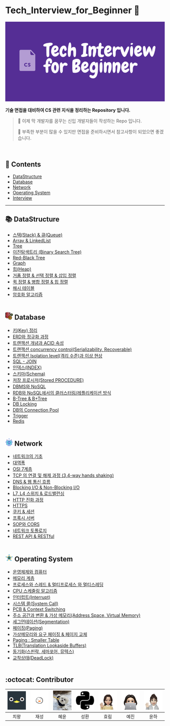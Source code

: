# Tech_Interview_for_Beginner 📖

<img src="./Assets/img/csStudy.png" width = "800px" alt = "study logo">

**기술 면접을 대비하여 CS 관련 지식을 정리하는 Repository 입니다.**

> 📢 이제 막 개발자를 꿈꾸는 신입 개발자들이 작성하는 Repo 입니다.
> 
> :name_badge: 부족한 부분이 많을 수 있지만 면접을 준비하시면서 참고사항이 되었으면 좋겠습니다.

<br/>

## 📌 Contents
- [DataStructure](https://github.com/techInterview-study/Tech_Interview_for_Beginner/tree/main/DataStructure)
- [Database](https://github.com/techInterview-study/Tech_Interview_for_Beginner/tree/main/Database)
- [Network](https://github.com/techInterview-study/Tech_Interview_for_Beginner/tree/main/Network)
- [Operating System](https://github.com/techInterview-study/Tech_Interview_for_Beginner/tree/main/OS)
- [Interview](https://github.com/techInterview-study/Tech_Interview_for_Beginner/tree/main/Interview) 

--- 

## 📚 DataStructure
- [스택(Stack) & 큐(Queue)](https://github.com/techInterview-study/Tech_Interview_for_Beginner/blob/main/DataStructure/ds_stack_and_queue.md)
- [Array & LinkedList](https://github.com/techInterview-study/Tech_Interview_for_Beginner/blob/main/DataStructure/ds_array_and_linkedlist.md)
- [Tree](https://github.com/techInterview-study/Tech_Interview_for_Beginner/blob/main/DataStructure/ds_tree.md)
- [이진탐색트리 (Binary Search Tree)](https://github.com/techInterview-study/Tech_Interview_for_Beginner/blob/main/DataStructure/ds_binary_search_tree.md)
- [Red-Black Tree](https://github.com/techInterview-study/Tech_Interview_for_Beginner/blob/main/DataStructure/ds_red_black_tree.md)
- [Graph](https://github.com/techInterview-study/Tech_Interview_for_Beginner/blob/main/DataStructure/ds_graph.md)
- [힙(Heap)](https://github.com/techInterview-study/Tech_Interview_for_Beginner/blob/main/DataStructure/ds_heap.md)
- [거품 정렬 & 선택 정렬 & 삽입 정렬](https://github.com/techInterview-study/Tech_Interview_for_Beginner/blob/main/DataStructure/ds_bubble_selection_insertion_sort.md)
- [퀵 정렬 & 병합 정렬 & 힙 정렬](https://github.com/techInterview-study/Tech_Interview_for_Beginner/blob/main/DataStructure/ds_quick_merge_heap_sort.md)
- [해시 테이블](https://github.com/techInterview-study/Tech_Interview_for_Beginner/blob/main/DataStructure/ds_hash_table.md)
- [암호화 알고리즘](https://github.com/techInterview-study/Tech_Interview_for_Beginner/blob/main/DataStructure/ds_encryption_algorithm.md) <br><br>

## <img src = "./Assets/img/Database.png"> Database
- [키(Key) 정리](https://github.com/techInterview-study/Tech_Interview_for_Beginner/blob/main/Database/db_key.md)
- [ERD와 정규화 과정](https://github.com/techInterview-study/Tech_Interview_for_Beginner/blob/main/Database/db_erd_and_normalization.md)
- [트랜잭션 개념과 ACID 속성](https://github.com/techInterview-study/Tech_Interview_for_Beginner/blob/main/Database/db_transaction_acid.md)
- [트랜잭션 concurrency control(Serializability, Recoverable)](https://github.com/techInterview-study/Tech_Interview_for_Beginner/blob/main/Database/db_transaction_concurrency_control.md)
- [트랜잭션 Isolation level(격리 수준)과 이상 현상](https://github.com/techInterview-study/Tech_Interview_for_Beginner/blob/main/Database/db_transaction_anomalies_and_isolation_levels.md)
- [SQL - JOIN](https://github.com/techInterview-study/Tech_Interview_for_Beginner/blob/main/Database/db_sql_join.md)
- [인덱스(INDEX)](https://github.com/techInterview-study/Tech_Interview_for_Beginner/blob/main/Database/db_index.md)
- [스키마(Schema)](https://github.com/techInterview-study/Tech_Interview_for_Beginner/blob/main/Database/db_schema.md)
- [저장 프로시저(Stored PROCEDURE)](https://github.com/techInterview-study/Tech_Interview_for_Beginner/blob/main/Database/db_stored_procedure.md)
- [DBMS와 NoSQL](https://github.com/techInterview-study/Tech_Interview_for_Beginner/blob/main/Database/db_dbms_and_nosql.md)
- [RDB와 NoSQL에서의 클러스터링/레플리케이션 방식](https://github.com/techInterview-study/Tech_Interview_for_Beginner/blob/main/Database/db_rdb_nosql_replication_and_clustering.md)
- [B-Tree & B+Tree](https://github.com/techInterview-study/Tech_Interview_for_Beginner/blob/main/Database/db_B-tree_B%2BTree.md)
- [DB Locking](https://github.com/techInterview-study/Tech_Interview_for_Beginner/blob/main/Database/db_locking.md)
- [DB의 Connection Pool](https://github.com/techInterview-study/Tech_Interview_for_Beginner/blob/main/Database/db_connection_pool.md)
- [Trigger](https://github.com/techInterview-study/Tech_Interview_for_Beginner/blob/main/Database/db_trigger.md)
- [Redis](https://github.com/techInterview-study/Tech_Interview_for_Beginner/blob/main/Database/db_redis.md) <br><br>

## <img src = "./Assets/img/Network.png"> Network
- [네트워크의 기초](https://github.com/techInterview-study/Tech_Interview_for_Beginner/blob/main/Network/network_basic.md)
- [대역폭](https://github.com/techInterview-study/Tech_Interview_for_Beginner/blob/main/Network/network_bandwidth.md)
- [OSI 7계층](https://github.com/techInterview-study/Tech_Interview_for_Beginner/blob/main/Network/network_osi7layer.md)
- [TCP 의 연결 및 해제 과정 (3,4-way hands shaking)](https://github.com/techInterview-study/Tech_Interview_for_Beginner/blob/main/Network/network_tcp_and_udp.md)
- [DNS & 웹 통신 흐름](https://github.com/techInterview-study/Tech_Interview_for_Beginner/blob/main/Network/network_web_communication_flow.md)
- [Blocking I/O & Non-Blocking I/O](https://github.com/techInterview-study/Tech_Interview_for_Beginner/blob/main/Network/network_blocking_non_blocking_IO.md)
- [L7, L4 스위치 & 로드밸런싱](https://github.com/techInterview-study/Tech_Interview_for_Beginner/blob/main/Network/network_l4_l7_switch%26loadbalancing.md)
- [HTTP 진화 과정](https://github.com/techInterview-study/Tech_Interview_for_Beginner/blob/main/Network/network_http.md)
- [HTTPS](https://github.com/techInterview-study/Tech_Interview_for_Beginner/blob/main/Network/network_https.md)
- [쿠키 & 세션](https://github.com/techInterview-study/Tech_Interview_for_Beginner/blob/main/Network/network_cookie_session.md)
- [프록시 서버](https://github.com/techInterview-study/Tech_Interview_for_Beginner/blob/main/Network/network_proxy_server.md)
- [SOP와 CORS](https://github.com/techInterview-study/Tech_Interview_for_Beginner/blob/main/Network/network_sop_cors.md)
- [네트워크 토폴로지](https://github.com/techInterview-study/Tech_Interview_for_Beginner/blob/main/Network/network_topology.md)
- [REST API & RESTful](https://github.com/techInterview-study/Tech_Interview_for_Beginner/blob/main/Network/network_rest_api%26restful.md) <br><br>

## <img src = "./Assets/img/OS.png"> Operating System
- [운영체제와 컴퓨터]()
- [메모리 계층]()
- [프로세스와 스레드 & 멀티프로세스 와 멀티스레딩]()
- [CPU 스케줄링 알고리즘]()
- [인터럽트(Interrupt)]()
- [시스템 콜(System Call)]()
- [PCB & Context Switching]()
- [주소 공간과 변환 & 가상 메모리(Address Space, Virtual Memory)]()
- [세그먼테이션(Segmentation) ]()
- [페이징(Paging)]()
- [가상메모리와 요구 페이징 & 페이지 교체]()
- [Paging : Smaller Table]()
- [TLB(Translation Lookaside Buffers)]()
- [동기화(스핀락, 세마포어, 뮤텍스)]()
- [교착상태(DeadLock)]() <br><br>

## :octocat: Contributor

| [<img src="./Assets/img/penguin.png" width="100px">](https://github.com/noxknow) | [<img src="./Assets/img/nunori.jpeg" width="100px">](https://github.com/nunori) |[<img src="./Assets/img/hylee.jpg" width="100px">](https://github.com/hyleee)|[<img src="./Assets/img/sh.png" width="100px">](https://github.com/Hellooosir)|[<img src="./Assets/img/hyolim.png" width="100px">](https://github.com/hlleee2020)|[<img src="./Assets/img/yejin.png" width="100px">](https://github.com/songsongyejin)|[<img src="./Assets/img/yoonha.png" width="100px">](https://github.com/yoonha97)|
|:---:|:---:|:---:|:---:|:---:|:---:|:---:|
| 치왕 | 재성 | 혜윤 | 성환 | 효림 | 예진 | 윤하 |